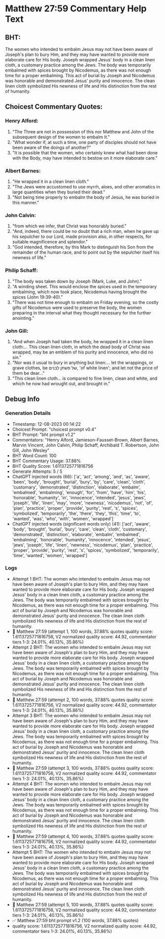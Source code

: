 # Matthew 27:59 Commentary Help Text

## BHT:
The women who intended to embalm Jesus may not have been aware of Joseph's plan to bury Him, and they may have wanted to provide more elaborate care for His body. Joseph wrapped Jesus' body in a clean linen cloth, a customary practice among the Jews. The body was temporarily embalmed with spices brought by Nicodemus, as there was not enough time for a proper embalming. This act of burial by Joseph and Nicodemus was honorable and demonstrated Jesus' purity and innocence. The clean linen cloth symbolized His newness of life and His distinction from the rest of humanity.

## Choicest Commentary Quotes:
### Henry Alford:
1. "The Three are not in possession of this nor Matthew and John of the subsequent design of the women to embalm It."
2. "What wonder if, at such a time, one party of disciples should not have been aware of the doings of another?"
3. "It is possible that the women, who certainly knew what had been done with the Body, may have intended to bestow on it more elaborate care."

### Albert Barnes:
1. "He wrapped it in a clean linen cloth."
2. "The Jews were accustomed to use myrrh, aloes, and other aromatics in large quantities when they buried their dead."
3. "Not being time properly to embalm the body of Jesus, he was buried in this manner."

### John Calvin:
1. "from which we infer, that Christ was honorably buried."
2. "And, indeed, there could be no doubt that a rich man, when he gave up his sepulcher to our Lord, made provision also, in other respects, for suitable magnificence and splendor."
3. "God intended, therefore, by this Mark to distinguish his Son from the remainder of the human race, and to point out by the sepulcher itself his newness of life."

### Philip Schaff:
1. "The body was taken down by Joseph (Mark, Luke, and John)."
2. "A winding sheet. This would enclose the spices used in the temporary embalming, which now took place, Nicodemus having brought the spices (John 19:39-40)."
3. "There was not time enough to embalm on Friday evening, so the costly gifts of Nicodemus were used to preserve the body, the women preparing in the interval what they thought necessary for the further anointing."

### John Gill:
1. "And when Joseph had taken the body, he wrapped it in a clean linen cloth:... This clean linen cloth, in which the dead body of Christ was wrapped, may be an emblem of his purity and innocence, who did no sin."
2. "Nor was it usual to bury in anything but linen:... let the wrappings, or grave clothes, be של פשתן לבנים, 'of white linen'; and let not the price of them be dear..."
3. "This clean linen cloth... is compared to fine linen, clean and white, and which he now had wrought out, and brought in."


## Debug Info
### Generation Details
- Timestamp: 12-08-2023 00:14:22
- Choicest Prompt: "choicest prompt v0.4"
- BHT Prompt: "bht prompt v1.2"
- Commentators: "Henry Alford, Jamieson-Fausset-Brown, Albert Barnes, Marvin Vincent, John Calvin, Philip Schaff, Archibald T. Robertson, John Gill, John Wesley"
- BHT Word Count: 100
- BHT Commentary Usage: 37.88%
- BHT Quality Score: 1.6113725771816756
- Generate Attempts: 5 / 5
- ChatGPT injected words (66):
	['a', 'act', 'among', 'and', 'as', 'aware', 'been', 'body', 'brought', 'burial', 'bury', 'by', 'care', 'clean', 'cloth', 'customary', 'demonstrated', 'distinction', 'elaborate', 'embalm', 'embalmed', 'embalming', 'enough', 'for', 'from', 'have', 'him', 'his', 'honorable', 'humanity', 'in', 'innocence', 'intended', 'jesus', 'jews', 'joseph', 'life', 'linen', 'may', 'more', 'newness', 'nicodemus', 'not', 'of', 'plan', 'practice', 'proper', 'provide', 'purity', 'rest', 's', 'spices', 'symbolized', 'temporarily', 'the', 'there', 'they', 'this', 'time', 'to', 'wanted', 'was', 'who', 'with', 'women', 'wrapped']
- ChatGPT injected words (significant words only) (41):
	['act', 'aware', 'body', 'brought', 'burial', 'bury', 'care', 'clean', 'cloth', 'customary', 'demonstrated', 'distinction', 'elaborate', 'embalm', 'embalmed', 'embalming', 'honorable', 'humanity', 'innocence', 'intended', 'jesus', 'jews', 'joseph', 'life', 'linen', 'newness', 'nicodemus', 'plan', 'practice', 'proper', 'provide', 'purity', 'rest', 's', 'spices', 'symbolized', 'temporarily', 'time', 'wanted', 'women', 'wrapped']

### Logs
- Attempt 1 BHT: The women who intended to embalm Jesus may not have been aware of Joseph's plan to bury Him, and they may have wanted to provide more elaborate care for His body. Joseph wrapped Jesus' body in a clean linen cloth, a customary practice among the Jews. The body was temporarily embalmed with spices brought by Nicodemus, as there was not enough time for a proper embalming. This act of burial by Joseph and Nicodemus was honorable and demonstrated Jesus' purity and innocence. The clean linen cloth symbolized His newness of life and His distinction from the rest of humanity.
- 🔄 Matthew 27:59 (attempt 1, 100 words, 37.88% quotes quality score: 1.6113725771816756, V2 normalized quality score: 44.92, commentator tiers 1-3: 24.01%, 40.13%, 35.86%)
- Attempt 2 BHT: The women who intended to embalm Jesus may not have been aware of Joseph's plan to bury Him, and they may have wanted to provide more elaborate care for His body. Joseph wrapped Jesus' body in a clean linen cloth, a customary practice among the Jews. The body was temporarily embalmed with spices brought by Nicodemus, as there was not enough time for a proper embalming. This act of burial by Joseph and Nicodemus was honorable and demonstrated Jesus' purity and innocence. The clean linen cloth symbolized His newness of life and His distinction from the rest of humanity.
- 🔄 Matthew 27:59 (attempt 2, 100 words, 37.88% quotes quality score: 1.6113725771816756, V2 normalized quality score: 44.92, commentator tiers 1-3: 24.01%, 40.13%, 35.86%)
- Attempt 3 BHT: The women who intended to embalm Jesus may not have been aware of Joseph's plan to bury Him, and they may have wanted to provide more elaborate care for His body. Joseph wrapped Jesus' body in a clean linen cloth, a customary practice among the Jews. The body was temporarily embalmed with spices brought by Nicodemus, as there was not enough time for a proper embalming. This act of burial by Joseph and Nicodemus was honorable and demonstrated Jesus' purity and innocence. The clean linen cloth symbolized His newness of life and His distinction from the rest of humanity.
- 🔄 Matthew 27:59 (attempt 3, 100 words, 37.88% quotes quality score: 1.6113725771816756, V2 normalized quality score: 44.92, commentator tiers 1-3: 24.01%, 40.13%, 35.86%)
- Attempt 4 BHT: The women who intended to embalm Jesus may not have been aware of Joseph's plan to bury Him, and they may have wanted to provide more elaborate care for His body. Joseph wrapped Jesus' body in a clean linen cloth, a customary practice among the Jews. The body was temporarily embalmed with spices brought by Nicodemus, as there was not enough time for a proper embalming. This act of burial by Joseph and Nicodemus was honorable and demonstrated Jesus' purity and innocence. The clean linen cloth symbolized His newness of life and His distinction from the rest of humanity.
- 🔄 Matthew 27:59 (attempt 4, 100 words, 37.88% quotes quality score: 1.6113725771816756, V2 normalized quality score: 44.92, commentator tiers 1-3: 24.01%, 40.13%, 35.86%)
- Attempt 5 BHT: The women who intended to embalm Jesus may not have been aware of Joseph's plan to bury Him, and they may have wanted to provide more elaborate care for His body. Joseph wrapped Jesus' body in a clean linen cloth, a customary practice among the Jews. The body was temporarily embalmed with spices brought by Nicodemus, as there was not enough time for a proper embalming. This act of burial by Joseph and Nicodemus was honorable and demonstrated Jesus' purity and innocence. The clean linen cloth symbolized His newness of life and His distinction from the rest of humanity.
- 🔄 Matthew 27:59 (attempt 5, 100 words, 37.88% quotes quality score: 1.6113725771816756, V2 normalized quality score: 44.92, commentator tiers 1-3: 24.01%, 40.13%, 35.86%)
- ✅ Matthew 27:59 bht prompt v1.2 (100 words, 37.88% quotes)
- quality score: 1.6113725771816756, V2 normalized quality score: 44.92, commentator tiers 1-3: 24.01%, 40.13%, 35.86%)